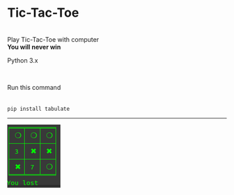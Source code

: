 <h1>Tic-Tac-Toe</h1><br/>
Play Tic-Tac-Toe with computer<br/>
<b>You will never win</b><br/><p>Python 3.x </p><br/>
<p>Run this command</p><br/><code>pip install tabulate</code><br/><hr/>

![header image](https://raw.githubusercontent.com/Developer-cyber/xo/main/Screenshot%20from%202020-12-04%2012-09-23.png)

